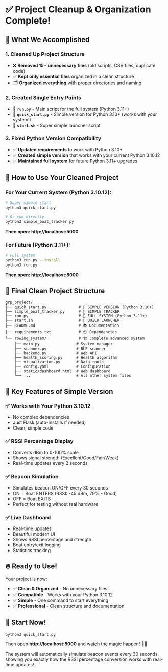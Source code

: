 # ✅ Project Cleanup & Organization Complete!

## 🎯 What We Accomplished

### 1. **Cleaned Up Project Structure**
- ❌ **Removed 15+ unnecessary files** (old scripts, CSV files, duplicate code)
- ✅ **Kept only essential files** organized in a clean structure
- 🗂️ **Organized everything** with proper directories and naming

### 2. **Created Single Entry Points**
- 🚀 **`run.py`** - Main script for the full system (Python 3.11+)
- 🚀 **`quick_start.py`** - Simple version for Python 3.10+ (works with your system!)
- 🚀 **`start.sh`** - Super simple launcher script

### 3. **Fixed Python Version Compatibility**
- ✅ **Updated requirements** to work with Python 3.10+
- ✅ **Created simple version** that works with your current Python 3.10.12
- ✅ **Maintained full system** for future Python 3.11+ upgrades

## 🚀 How to Use Your Cleaned Project

### **For Your Current System (Python 3.10.12):**
```bash
# Super simple start
python3 quick_start.py

# Or run directly
python3 simple_boat_tracker.py
```
**Then open: http://localhost:5000**

### **For Future (Python 3.11+):**
```bash
# Full system
python3 run.py --install
python3 run.py
```
**Then open: http://localhost:8000**

## 📁 Final Clean Project Structure

```
grp_project/
├── quick_start.py              # 🚀 SIMPLE VERSION (Python 3.10+)
├── simple_boat_tracker.py      # 🚀 SIMPLE TRACKER
├── run.py                      # 🚀 FULL SYSTEM (Python 3.11+)
├── start.sh                    # 🚀 QUICK LAUNCHER
├── README.md                   # 📚 Documentation
├── requirements.txt            # 📦 Dependencies
└── rowing_system/              # 🏗️ Complete advanced system
    ├── main.py                # System manager
    ├── scanner.py             # BLE scanner
    ├── backend.py             # Web API
    ├── health_scoring.py      # Health algorithm
    ├── visualization.py       # Data tools
    ├── config.yaml            # Configuration
    ├── static/dashboard.html  # Web dashboard
    └── ...                    # All other system files
```

## 🎯 Key Features of Simple Version

### **✅ Works with Your Python 3.10.12**
- No complex dependencies
- Just Flask (auto-installs if needed)
- Clean, simple code

### **✅ RSSI Percentage Display**
- Converts dBm to 0-100% scale
- Shows signal strength (Excellent/Good/Fair/Weak)
- Real-time updates every 2 seconds

### **✅ Beacon Simulation**
- Simulates beacon ON/OFF every 30 seconds
- ON = Boat ENTERS (RSSI: -45 dBm, 79% - Good)
- OFF = Boat EXITS
- Perfect for testing without real hardware

### **✅ Live Dashboard**
- Real-time updates
- Beautiful modern UI
- Shows RSSI percentage and strength
- Boat entry/exit logging
- Statistics tracking

## 🔥 Ready to Use!

Your project is now:
- ✅ **Clean & Organized** - No unnecessary files
- ✅ **Compatible** - Works with your Python 3.10.12
- ✅ **Simple** - One command to start everything
- ✅ **Professional** - Clean structure and documentation

## 🚀 Start Now!

```bash
python3 quick_start.py
```

Then open **http://localhost:5000** and watch the magic happen! 🚣‍♂️

The system will automatically simulate beacon events every 30 seconds, showing you exactly how the RSSI percentage conversion works with real-time updates!




